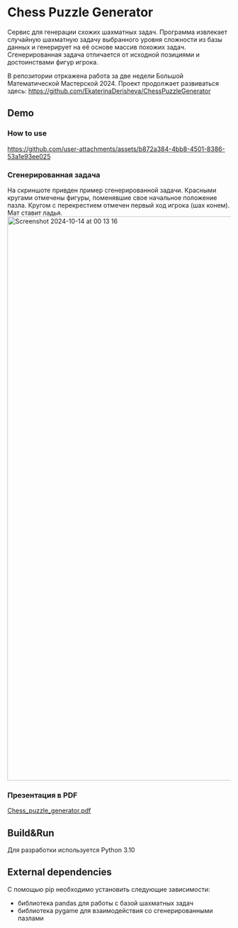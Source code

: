 # Chess Puzzle Generator
Сервис для генерации схожих шахматных задач. Программа извлекает случайную шахматную задачу выбранного уровня сложности из базы данных и генерирует на её основе массив похожих задач.
Сгенерированная задача отличается от исходной позициями и достоинствами фигур игрока.

В репозитории отркажена работа за две недели Большой Математической Мастерской 2024. Проект продолжает развиваться здесь: https://github.com/EkaterinaDerisheva/ChessPuzzleGenerator

## Demo

### How to use
https://github.com/user-attachments/assets/b872a384-4bb8-4501-8386-53a1e93ee025

### Сгенерированная задача
На скриншоте привден пример сгенерированной задачи. Красными кругами отмечены фигуры, поменявшие свое начальное положение пазла. Кругом с перекрестием отмечен первый ход игрока (шах конем). Мат ставит ладья.
<img width="1273" alt="Screenshot 2024-10-14 at 00 13 16" src="https://github.com/user-attachments/assets/c318a0f1-ac26-460a-ab1e-eacf395fa6e4">

### Презентация в PDF
[Chess_puzzle_generator.pdf](https://github.com/user-attachments/files/17356647/_.pdf)

## Build&Run
Для разработки используется Python 3.10

## External dependencies
С помощью pip необходимо установить следующие зависимости:
* библиотека pandas для работы с базой шахматных задач
* библиотека pygame для взаимодействия со сгенерированными пазлами
